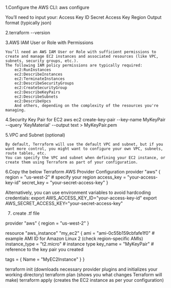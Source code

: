 1.Configure the AWS CLI:
aws configure

You’ll need to input your:
    Access Key ID
    Secret Access Key
    Region
    Output format (typically json)


2.terraform --version

3.AWS IAM User or Role with Permissions

    You’ll need an AWS IAM User or Role with sufficient permissions to create and manage EC2 instances and associated resources (like VPC, subnets, security groups, etc.).
    The following IAM policy permissions are typically required:
        ec2:RunInstances
        ec2:DescribeInstances
        ec2:TerminateInstances
        ec2:DescribeSecurityGroups
        ec2:CreateSecurityGroup
        ec2:DescribeKeyPairs
        ec2:DescribeSubnets
        ec2:DescribeVpcs
        And others, depending on the complexity of the resources you're managing.

4.Security Key Pair for EC2
aws ec2 create-key-pair --key-name MyKeyPair --query 'KeyMaterial' --output text > MyKeyPair.pem

5.VPC and Subnet (optional)

    By default, Terraform will use the default VPC and subnet, but if you want more control, you might want to configure your own VPC, subnets, route tables, etc.
    You can specify the VPC and subnet when defining your EC2 instance, or create them using Terraform as part of your configuration.

6.Copy the below Terraform AWS Provider Configuration
provider "aws" {
  region  = "us-west-2" # specify your region
  access_key = "your-access-key-id"
  secret_key = "your-secret-access-key"
}

Alternatively, you can use environment variables to avoid hardcoding credentials:
export AWS_ACCESS_KEY_ID="your-access-key-id"
export AWS_SECRET_ACCESS_KEY="your-secret-access-key"

7. create .tf file

provider "aws" {
  region = "us-west-2"
}

resource "aws_instance" "my_ec2" {
  ami           = "ami-0c55b159cbfafe1f0"  # example AMI ID for Amazon Linux 2 (check region-specific AMIs)
  instance_type = "t2.micro"               # instance type
  key_name      = "MyKeyPair"              # reference to the key pair you created

  tags = {
    Name = "MyEC2Instance"
  }
}


terraform init (downloads necessary provider plugins and initializes your working directory)
terraform plan (shows you what changes Terraform will make)
terraform apply (creates the EC2 instance as per your configuration)
